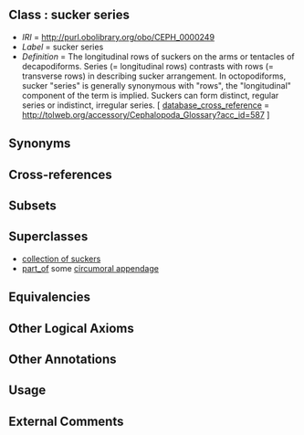 
## Class : sucker series

 * *IRI* = http://purl.obolibrary.org/obo/CEPH_0000249
 * *Label* = sucker series
 * *Definition* = The longitudinal rows of suckers on the arms or tentacles of decapodiforms. Series (= longitudinal rows) contrasts with rows (= transverse rows) in describing sucker arrangement. In octopodiforms, sucker &quot;series&quot; is generally synonymous with &quot;rows&quot;, the &quot;longitudinal&quot; component of the term is implied. Suckers can form distinct, regular series or indistinct, irregular series.  [ [database_cross_reference](../../ef/oboInOwl#hasDbXref.md) = http://tolweb.org/accessory/Cephalopoda_Glossary?acc_id=587 ]

## Synonyms


## Cross-references


## Subsets


## Superclasses

 * [collection of suckers](../../CEPH/05/CEPH_0000305.md)
 * [part_of](../../BFO/50/BFO_0000050.md) some [circumoral appendage](../../CEPH/08/CEPH_0000308.md)

## Equivalencies


## Other Logical Axioms


## Other Annotations


## Usage


## External Comments

